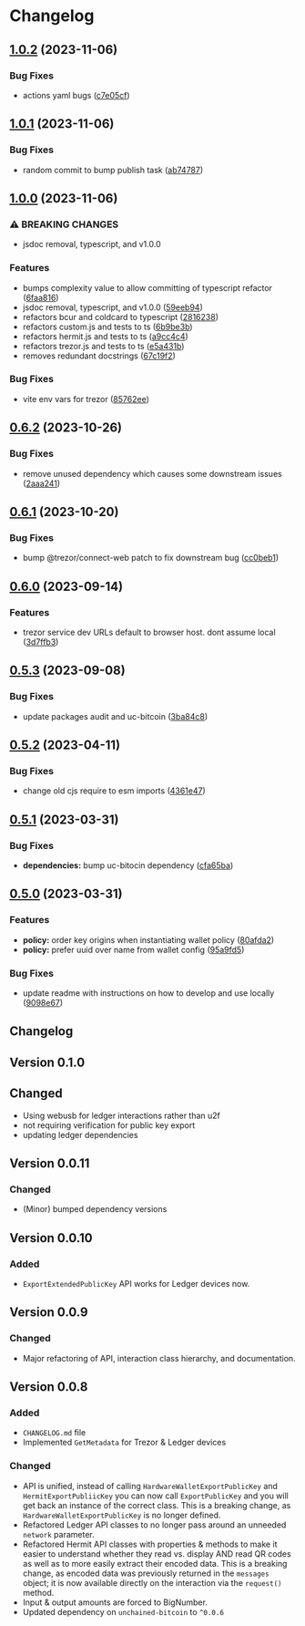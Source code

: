 # Changelog

## [1.0.2](https://github.com/unchained-capital/unchained-wallets/compare/unchained-wallets-v1.0.1...unchained-wallets-v1.0.2) (2023-11-06)


### Bug Fixes

* actions yaml bugs ([c7e05cf](https://github.com/unchained-capital/unchained-wallets/commit/c7e05cf417e6fce958fc94bf1b910a646ad6e42a))

## [1.0.1](https://github.com/unchained-capital/unchained-wallets/compare/unchained-wallets-v1.0.0...unchained-wallets-v1.0.1) (2023-11-06)


### Bug Fixes

* random commit to bump publish task ([ab74787](https://github.com/unchained-capital/unchained-wallets/commit/ab7478711b7e499f04aef455bb7e62456df56beb))

## [1.0.0](https://github.com/unchained-capital/unchained-wallets/compare/unchained-wallets-v0.6.2...unchained-wallets-v1.0.0) (2023-11-06)


### ⚠ BREAKING CHANGES

* jsdoc removal, typescript, and v1.0.0

### Features

* bumps complexity value to allow committing of typescript refactor ([6faa816](https://github.com/unchained-capital/unchained-wallets/commit/6faa816a719f97132f4fa679c49894cf007eea15))
* jsdoc removal, typescript, and v1.0.0 ([59eeb94](https://github.com/unchained-capital/unchained-wallets/commit/59eeb94511ce1e3dd7fc1fe2e73a098e3781b282))
* refactors bcur and coldcard to typescript ([2816238](https://github.com/unchained-capital/unchained-wallets/commit/281623823293a47f10d244766c6a44f7eaf855a4))
* refactors custom.js and tests to ts ([6b9be3b](https://github.com/unchained-capital/unchained-wallets/commit/6b9be3b315ddf06e4f9fca59cc8fd0baea6912ce))
* refactors hermit.js and tests to ts ([a9cc4c4](https://github.com/unchained-capital/unchained-wallets/commit/a9cc4c426de41143536fc17550b39ad75404073e))
* refactors trezor.js and tests to ts ([e5a431b](https://github.com/unchained-capital/unchained-wallets/commit/e5a431b92c1700d79b987c82d2251f66614b7334))
* removes redundant docstrings ([67c19f2](https://github.com/unchained-capital/unchained-wallets/commit/67c19f217c10444e8f300b2e8ac47c744cb213bb))


### Bug Fixes

* vite env vars for trezor ([85762ee](https://github.com/unchained-capital/unchained-wallets/commit/85762ee683299e34d391bd1eb1997389d0afa22e))

## [0.6.2](https://github.com/unchained-capital/unchained-wallets/compare/unchained-wallets-v0.6.1...unchained-wallets-v0.6.2) (2023-10-26)


### Bug Fixes

* remove unused dependency which causes some downstream issues ([2aaa241](https://github.com/unchained-capital/unchained-wallets/commit/2aaa2416f8296022dd82c05eda0d443c5f0eddff))

## [0.6.1](https://github.com/unchained-capital/unchained-wallets/compare/unchained-wallets-v0.6.0...unchained-wallets-v0.6.1) (2023-10-20)


### Bug Fixes

* bump @trezor/connect-web patch to fix downstream bug ([cc0beb1](https://github.com/unchained-capital/unchained-wallets/commit/cc0beb14e19bb6689182566ca8a434edc0a27196))

## [0.6.0](https://github.com/unchained-capital/unchained-wallets/compare/unchained-wallets-v0.5.3...unchained-wallets-v0.6.0) (2023-09-14)


### Features

* trezor service dev URLs default to browser host. dont assume local ([3d7ffb3](https://github.com/unchained-capital/unchained-wallets/commit/3d7ffb36d5eba3577856b8ca1f071eac8be6b5ed))

## [0.5.3](https://github.com/unchained-capital/unchained-wallets/compare/unchained-wallets-v0.5.2...unchained-wallets-v0.5.3) (2023-09-08)


### Bug Fixes

* update packages audit and uc-bitcoin ([3ba84c8](https://github.com/unchained-capital/unchained-wallets/commit/3ba84c87366921ec769fff7a3daee03208eeefbb))

## [0.5.2](https://github.com/unchained-capital/unchained-wallets/compare/unchained-wallets-v0.5.1...unchained-wallets-v0.5.2) (2023-04-11)


### Bug Fixes

* change old cjs require to esm imports ([4361e47](https://github.com/unchained-capital/unchained-wallets/commit/4361e47887e5dc807a8e881fcb9b7d437ea4fe5b))

## [0.5.1](https://github.com/unchained-capital/unchained-wallets/compare/unchained-wallets-v0.5.0...unchained-wallets-v0.5.1) (2023-03-31)


### Bug Fixes

* **dependencies:** bump uc-bitocin dependency ([cfa65ba](https://github.com/unchained-capital/unchained-wallets/commit/cfa65ba5443f711eb925bdf2779a78235b5e84e5))

## [0.5.0](https://github.com/unchained-capital/unchained-wallets/compare/unchained-wallets-v0.4.1...unchained-wallets-v0.5.0) (2023-03-31)


### Features

* **policy:** order key origins when instantiating wallet policy ([80afda2](https://github.com/unchained-capital/unchained-wallets/commit/80afda2e8f9f89994e399386f5c89cb5aaab3727))
* **policy:** prefer uuid over name from wallet config ([95a9fd5](https://github.com/unchained-capital/unchained-wallets/commit/95a9fd55633cd7bac49c498c999bbb12ebda005f))


### Bug Fixes

* update readme with instructions on how to develop and use locally ([9098e67](https://github.com/unchained-capital/unchained-wallets/commit/9098e671d4d62a63e8bb16680792fda4df93b1dc))

## Changelog
## Version 0.1.0
## Changed
* Using webusb for ledger interactions rather than u2f
* not requiring verification for public key export
* updating ledger dependencies

## Version 0.0.11

### Changed
* (Minor) bumped dependency versions

## Version 0.0.10

### Added

* `ExportExtendedPublicKey` API works for Ledger devices now.

## Version 0.0.9

### Changed

* Major refactoring of API, interaction class hierarchy, and documentation.

## Version 0.0.8

### Added

* `CHANGELOG.md` file
* Implemented `GetMetadata` for Trezor & Ledger devices

### Changed

* API is unified, instead of calling `HardwareWalletExportPublicKey`
  and `HermitExportPubliicKey` you can now call `ExportPublicKey` and
  you will get back an instance of the correct class.  This is a
  breaking change, as `HardwareWalletExportPublicKey` is no longer
  defined.
* Refactored Ledger API classes to no longer pass around an unneeded
  `network` parameter.
* Refactored Hermit API classes with properties & methods to make it
  easier to understand whether they read vs. display AND read QR codes
  as well as to more easily extract their encoded data.  This is a
  breaking change, as encoded data was previously returned in the
  `messages` object; it is now available directly on the interaction
  via the `request()` method.
* Input & output amounts are forced to BigNumber.
* Updated dependency on `unchained-bitcoin` to `^0.0.6`

